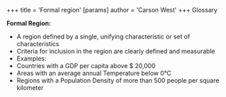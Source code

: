 +++
 title = 'Formal region'
[params]
	author = 'Carson West'
+++
 Glossary

**Formal Region:**

* A region defined by a single, unifying characteristic or set of characteristics
* Criteria for inclusion in the region are clearly defined and measurable
* Examples:
 * Countries with a GDP per capita above  $ 20,000
 * Areas with an average annual Temperature below 0°C
 * Regions with a Population Density of more than 500 people per square kilometer